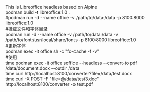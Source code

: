 This is Libreoffice headless based on Alpine  
podman build -t libreoffice:1.0 .  
#podman run -d --name office -v /path/to/data:/data -p 8100:8000 libreoffice:1.0  
#挂载文件和字体目录  
podman run -d --name office -v /path/to/data:/data -v /path/to/font:/usr/local/share/fonts -p 8100:8000 libreoffice:1.0  
#更新字体  
podman exec -it office sh -c "fc-cache -f -v"  
#使用  
time podman exec -it office soffice --headless --convert-to pdf /data/document.docx --outdir /data  
time curl http://localhost:8100/converter?file=/data/test.docx  
time curl -X POST -F "file=@/data/test3.doc" http://localhost:8100/converter -o test.pdf  
